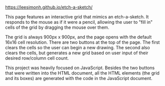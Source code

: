 https://leesimonh.github.io/etch-a-sketch/

This page features an interactive grid that mimics an etch-a-sketch. It responds to the mouse as if it were a pencil, allowing the user to "fill in" cells of the grid by dragging the mouse over them. 

The grid is always 900px x 900px, and the page opens with the default 16x16 cell resolution.
There are two buttons at the top of the page. The first clears the cells so the user can begin a new drawing. The second also clears the cells, but generates a new grid based on user input of their desired row/column cell count.

This project was heavily focused on JavaScript. Besides the two buttons that were written into the HTML document, all the HTML elements (the grid and its boxes) are generated with the code in the JavaScript document.

